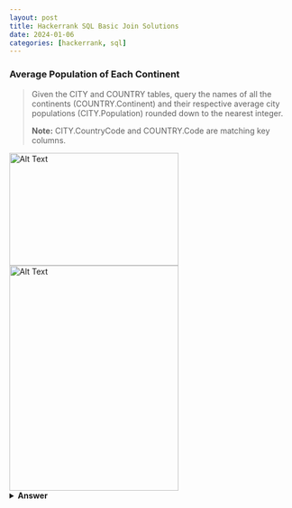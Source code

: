 ```yaml
---
layout: post
title: Hackerrank SQL Basic Join Solutions
date: 2024-01-06
categories: [hackerrank, sql]
---
```


### Average Population of Each Continent

> Given the CITY and COUNTRY tables, query the names of all the continents (COUNTRY.Continent) and their respective average city populations (CITY.Population) rounded down to the nearest integer.
> 
> **Note:** CITY.CountryCode and COUNTRY.Code are matching key columns.

<img src="https://s3.amazonaws.com/hr-challenge-images/8137/1449729804-f21d187d0f-CITY.jpg" alt="Alt Text" width="300" height="200">

<img src="https://s3.amazonaws.com/hr-challenge-images/8342/1449769013-e54ce90480-Country.jpg" alt="Alt Text" width="300" height="400">


<details>
  <summary>
    <strong>
        Answer
    </strong>
  </summary>

``` sql
SELECT CO.CONTINENT, FLOOR(AVG(CI.POPULATION))
FROM CITY CI
INNER JOIN COUNTRY CO
ON CI.COUNTRYCODE = CO.CODE
GROUP BY CO.CONTINENT
```
</details>